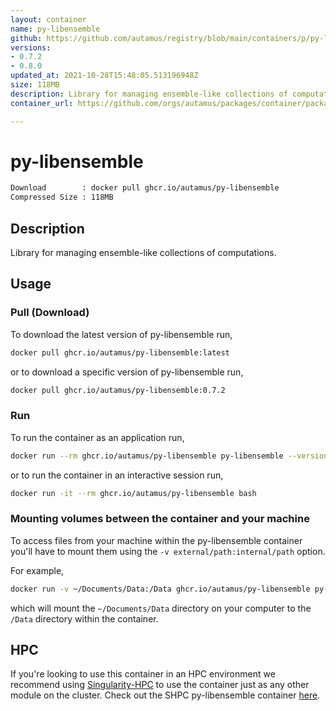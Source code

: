 ```yaml
---
layout: container
name: py-libensemble
github: https://github.com/autamus/registry/blob/main/containers/p/py-libensemble/spack.yaml
versions:
- 0.7.2
- 0.8.0
updated_at: 2021-10-28T15:48:05.513196948Z
size: 118MB
description: Library for managing ensemble-like collections of computations.
container_url: https://github.com/orgs/autamus/packages/container/package/py-libensemble

---
```

# py-libensemble
```bash 
Download        : docker pull ghcr.io/autamus/py-libensemble
Compressed Size : 118MB
```

## Description
Library for managing ensemble-like collections of computations.

## Usage
### Pull (Download)
To download the latest version of py-libensemble run,

```bash
docker pull ghcr.io/autamus/py-libensemble:latest
```

or to download a specific version of py-libensemble run,

```bash
docker pull ghcr.io/autamus/py-libensemble:0.7.2
```
### Run
To run the container as an application run,
```bash
docker run --rm ghcr.io/autamus/py-libensemble py-libensemble --version
```

or to run the container in an interactive session run,
```bash
docker run -it --rm ghcr.io/autamus/py-libensemble bash
```

### Mounting volumes between the container and your machine
To access files from your machine within the py-libensemble container you'll have to mount them using the `-v external/path:internal/path` option.

For example,
```bash
docker run -v ~/Documents/Data:/Data ghcr.io/autamus/py-libensemble py-libensemble /Data/myData.csv
```
which will mount the `~/Documents/Data` directory on your computer to the `/Data` directory within the container.

## HPC
If you're looking to use this container in an HPC environment we recommend using [Singularity-HPC](https://singularity-hpc.readthedocs.io) to use the container just as any other module on the cluster. Check out the SHPC py-libensemble container [here](https://singularityhub.github.io/singularity-hpc/r/ghcr.io-autamus-py-libensemble/).